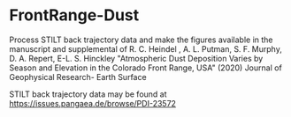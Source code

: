 # FrontRange-Dust
Process STILT back trajectory data and make the figures available in the manuscript and supplemental of R. C. Heindel , A. L. Putman, S. F. Murphy, D. A. Repert, E-L. S. Hinckley  "Atmospheric Dust Deposition Varies by Season and Elevation in the Colorado Front Range, USA" (2020) Journal of Geophysical Research- Earth Surface

STILT back trajectory data may be found at https://issues.pangaea.de/browse/PDI-23572
